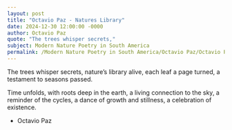 ```yaml
---
layout: post
title: "Octavio Paz - Natures Library"
date: 2024-12-30 12:00:00 -0000
author: Octavio Paz
quote: "The trees whisper secrets,"
subject: Modern Nature Poetry in South America
permalink: /Modern Nature Poetry in South America/Octavio Paz/Octavio Paz - Natures Library
---
```


The trees whisper secrets,
nature’s library alive,
each leaf a page turned,
a testament to seasons passed.

Time unfolds,
with roots deep in the earth,
a living connection to the sky,
a reminder of the cycles,
a dance of growth and stillness,
a celebration of existence.

- Octavio Paz
